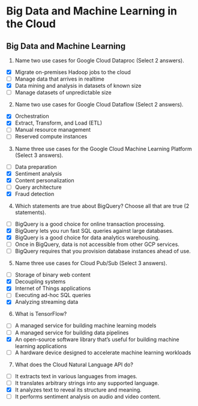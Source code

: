 # Big Data and Machine Learning in the Cloud

## Big Data and Machine Learning

1. Name two use cases for Google Cloud Dataproc (Select 2 answers).

- [X] Migrate on-premises Hadoop jobs to the cloud
- [ ] Manage data that arrives in realtime
- [X] Data mining and analysis in datasets of known size
- [ ] Manage datasets of unpredictable size

2. Name two use cases for Google Cloud Dataflow (Select 2 answers).

- [X] Orchestration
- [X] Extract, Transform, and Load (ETL)
- [ ] Manual resource management
- [ ] Reserved compute instances

3. Name three use cases for the Google Cloud Machine Learning Platform (Select 3 answers).

- [ ] Data preparation
- [X] Sentiment analysis
- [X] Content personalization
- [ ] Query architecture
- [X] Fraud detection

4. Which statements are true about BigQuery? Choose all that are true (2 statements).

- [ ] BigQuery is a good choice for online transaction processing.
- [X] BigQuery lets you run fast SQL queries against large databases.
- [X] BigQuery is a good choice for data analytics warehousing.
- [ ] Once in BigQuery, data is not accessible from other GCP services.
- [ ] BigQuery requires that you provision database instances ahead of use.

5. Name three use cases for Cloud Pub/Sub (Select 3 answers).

- [ ] Storage of binary web content
- [X] Decoupling systems
- [X] Internet of Things applications
- [ ] Executing ad-hoc SQL queries
- [X] Analyzing streaming data

6. What is TensorFlow?

- [ ] A managed service for building machine learning models
- [ ] A managed service for building data pipelines
- [X] An open-source software library that’s useful for building machine learning applications
- [ ] A hardware device designed to accelerate machine learning workloads

7. What does the Cloud Natural Language API do?

- [ ] It extracts text in various languages from images.
- [ ] It translates arbitrary strings into any supported language.
- [X] It analyzes text to reveal its structure and meaning.
- [ ] It performs sentiment analysis on audio and video content.
